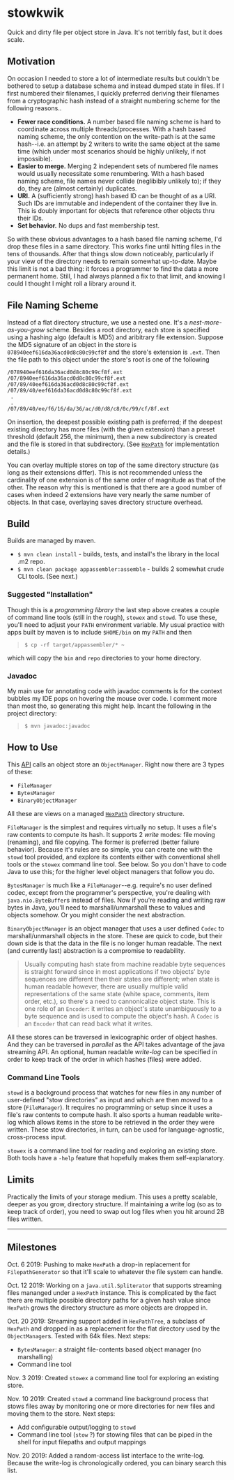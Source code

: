 # stowkwik

Quick and dirty file per object store in Java. It's not terribly fast, but it does scale.

## Motivation

On occasion I needed to store a lot of intermediate results but couldn't be
bothered to setup a database schema and instead dumped state in files. If I first numbered
their filenames, I quickly preferred deriving their filenames from a cryptographic hash instead
of a straight numbering scheme for the following reasons..

* **Fewer race conditions.** A number based file naming scheme is hard to coordinate across multiple threads/processes. With a
hash based naming scheme, the only contention on the write-path is at the same hash--i.e. an attempt by 2 writers to
write the same object at the same time (which under most scenarios should be highly unlikely, if not impossible).
* **Easier to merge.** Merging 2 independent sets of numbered file names would usually necessitate some renumbering. With a
hash based naming scheme, file names never collide (neglibibly unlikely to); if they do, they are (almost certainly) duplicates.
* **URI.** A (sufficiently strong) hash based ID can be thought of as a URI. Such IDs are immutable and independent of the
container they live in. This is doubly important for objects that reference other objects thru their IDs.
* **Set behavior.** No dups and fast membership test.

So with these obvious advantages to a hash based file naming scheme, I'd drop these files in a same directory.
This works fine until hitting files in the tens of thousands. After that things slow down noticeably, particularly
if your view of the directory needs to remain somewhat up-to-date. Maybe this limit is not a bad thing: it forces a
programmer to find the data a more permanent home. Still, I had always planned a fix to that limit, and knowing I could
I thought I might roll a library around it.

## File Naming Scheme

Instead of a flat directory structure, we use a nested one. It's a *nest-more-as-you-grow* scheme.
Besides a root directory, each store is specified using a hashing algo (default is MD5) and aribitrary file extension.
Suppose the MD5 signature of an object in the store is `078940eef616da36acd0d8c80c99cf8f` and the store's extension is `.ext`. Then the file path to this object under the store's root is one of the following

`/078940eef616da36acd0d8c80c99cf8f.ext`  
`/07/8940eef616da36acd0d8c80c99cf8f.ext`  
`/07/89/40eef616da36acd0d8c80c99cf8f.ext`  
`/07/89/40/eef616da36acd0d8c80c99cf8f.ext`  
` .`  
` .`  
`/07/89/40/ee/f6/16/da/36/ac/d0/d8/c8/0c/99/cf/8f.ext`  

On insertion, the deepest possible existing path is preferred; if the deepest existing directory has more files (with the given
extension) than a preset threshold (default 256, the minimum), then a new subdirectory is created and the file is stored in
that subdirectory. (See [`HexPath`](https://github.com/crums-io/stowkwik/blob/master/src/main/java/io/crums/stowkwik/io/HexPath.java)
for implementation details.)

You can overlay multiple stores on top of the same directory structure (as long as their extensions differ). This is not
recommended unless the cardinality of one extension is of the same order of magnitude as that of the other. The reason why
this is mentioned is that there are a good number of cases when indeed 2 extensions have very nearly the same number of objects.
In that case, overlaying saves directory structure overhead.

## Build

Builds are managed by maven.

* `$ mvn clean install` - builds, tests, and install's the library in the local .m2 repo.
* `$ mvn clean package appassembler:assemble` - builds 2 somewhat crude CLI tools. (See next.)


### Suggested "Installation"

Though this is a *programming library* the last step above creates a couple of command line tools (still in the rough),
`stowex` and `stowd`. To use these, you'll need to adjust your `PATH` environment variable. My usual practice with
apps built by maven is to include `$HOME/bin` on my `PATH` and then

> `$ cp -rf target/appassembler/* ~`

which will copy the `bin` and `repo` directories to your home directory.

### Javadoc

My main use for annotating code with javadoc comments is for the context bubbles my IDE pops on hovering the mouse
over code. I comment more than most tho, so generating this might help. Incant the following in the project directory:

> `$ mvn javadoc:javadoc`


## How to Use

This [API](https://github.com/crums-io/stowkwik/tree/master/src/main/java/io/crums/stowkwik)
calls an object store an `ObjectManager`. Right now there are 3 types of these:

* `FileManager`
* `BytesManager`
* `BinaryObjectManager`

All these are views on a managed [`HexPath`](https://github.com/crums-io/stowkwik/blob/master/src/main/java/io/crums/stowkwik/io/HexPath.java)
directory structure.

`FileManager` is the simplest and requires virtually no setup. It uses a file's raw contents to compute its hash. It supports 2
*write* modes: file moving (renaming), and file copying. The former is preferred (better failure behavior). Because it's rules are
so simple, you can create one with the `stowd` tool provided, and explore its contents either with conventional shell tools or
the `stowex` command line tool. See below. So you don't have to code Java to use this; for the higher level object managers that
follow you do.

`BytesManager` is much like a `FileManager`--e.g. require's no user defined codec, except from the programmer's perspective,
you're dealing with `java.nio.ByteBuffer`s instead of files. Now if you're reading and writing raw bytes in Java, you'll need to
marshall/unmarshall these to values and objects somehow. Or you might consider the next abstraction.

`BinaryObjectManager` is an object manager that uses a user defined `Codec` to marshall/unmarshall objects in the store. These
are quick to code, but their down side is that the data in the file is no longer human readable. The next (and currently last)
abstraction is a compromise to readability.


> Usually computing hash state from machine readable byte sequences is straight forward since in most applications
if two objects' byte sequences are different then their states are different; when state is human readable however, there are
usually multiple valid representations of the same state (white space, comments, item order, etc.), so there's a need to
cannonicalize object state. This is one role of an `Encoder`: it writes an object's state unambiguously to a byte sequence and
is used to compute the object's hash. A `Codec` is an `Encoder` that can read back what it writes.


All these stores can be traversed in lexicographic order of object hashes. And they can be traversed in *parallel* as
the API takes advantage of the java streaming API. An optional, human readable *write-log* can be specified
in order to keep track of the order in which hashes (files) were added.

### Command Line Tools

`stowd` is a background process that watches for new files in any number of user-defined "stow directories" as input and which
are then *moved* to a store (`FileManager`). It requires no programming or setup since it uses a file's raw contents to compute hash.
It also sports a human readable write-log which allows items in the store to be retrieved in the order they were written.
These stow directories, in turn, can be used for language-agnostic, cross-process input.

`stowex` is a command line tool for reading and exploring an existing store. Both tools have a `-help` feature that hopefully makes them self-explanatory.

## Limits

Practically the limits of your storage medium. This uses a pretty scalable, deeper as you grow, directory structure. If maintaining a write log (so as to keep track of order), you need to swap out log files when you hit around 2B files written.

---
## Milestones

Oct. 6 2019: Pushing to make `HexPath` a drop-in replacement for `FilepathGenerator` so that it'll scale to whatever the file system can handle.

Oct. 12 2019: Working on a `java.util.Spliterator` that supports streaming files mananged under a `HexPath` instance. This is complicated by the fact there are multiple possible directory paths for a given hash value since `HexPath` grows the directory structure as more objects are dropped in.

Oct. 20 2019: Streaming support added in `HexPathTree`, a subclass of `HexPath` and dropped in as a replacement for the flat directory used by the `ObjectManager`s. Tested with 64k files. Next steps:

* `BytesManager`: a straight file-contents based object manager (no marshalling)
* Command line tool

Nov. 3 2019: Created `stowex` a command line tool for exploring an existing store.

Nov. 10 2019: Created `stowd` a command line background process that stows files away by monitoring one or more directories for new files and moving them to the store. Next steps:

* Add configurable output/logging to `stowd`
* Command line tool (`stow` ?) for stowing files that can be piped in the shell for input filepaths and output mappings

Nov. 20 2019: Added a random-access list interface to the write-log. Because the write-log is chronologically ordered, you
can binary search this list.

